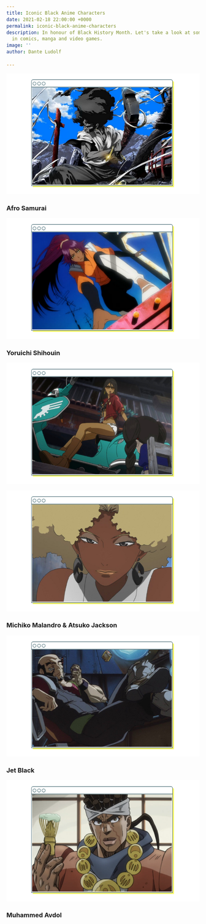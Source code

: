 ```yaml
---
title: Iconic Black Anime Characters
date: 2021-02-18 22:00:00 +0000
permalink: iconic-black-anime-characters
description: In honour of Black History Month. Let's take a look at some black excellence
  in comics, manga and video games.
image: ''
author: Dante Ludolf

---
```

![](/uploads/anime-3.png)

### Afro Samurai 

![](/uploads/anime-4.png)

### Yoruichi Shihouin 

![](/uploads/9-1.png)

![](/uploads/anime-1.png)

### Michiko Malandro & Atsuko Jackson

![](/uploads/12-2.png)

### Jet Black 

![](/uploads/anime-6.png)

### Muhammed Avdol
